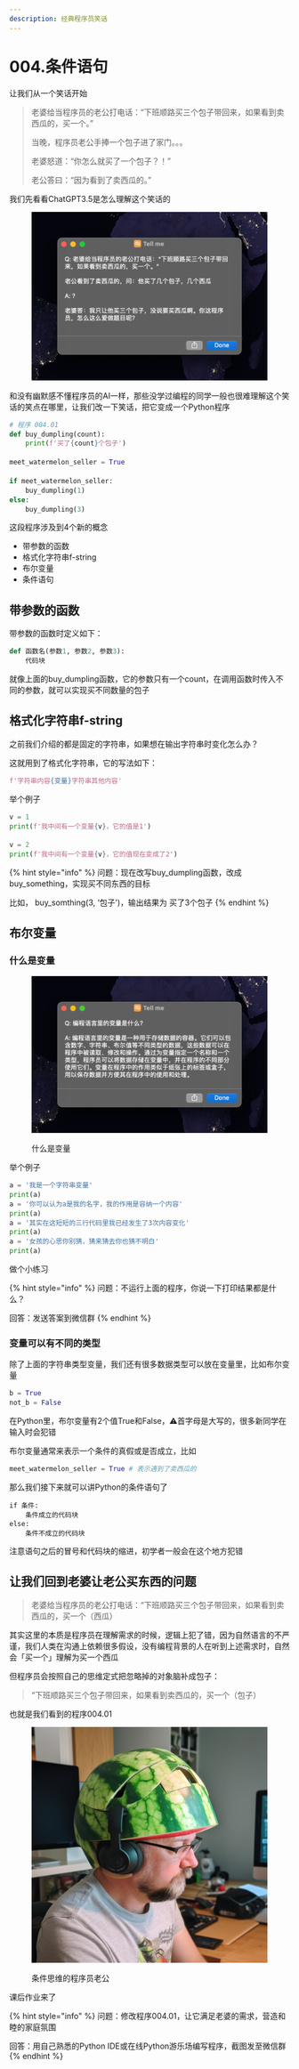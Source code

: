 ```yaml
---
description: 经典程序员笑话
---
```


# 004.条件语句

让我们从一个笑话开始

> 老婆给当程序员的老公打电话：“下班顺路买三个包子带回来，如果看到卖西瓜的，买一个。”
>
>
>
> 当晚，程序员老公手捧一个包子进了家门。。。
>
> 老婆怒道：“你怎么就买了一个包子？！”
>
> 老公答曰：“因为看到了卖西瓜的。”



我们先看看ChatGPT3.5是怎么理解这个笑话的

<figure><img src=".gitbook/assets/image (1) (1) (2).png" alt=""><figcaption></figcaption></figure>

和没有幽默感不懂程序员的AI一样，那些没学过编程的同学一般也很难理解这个笑话的笑点在哪里，让我们改一下笑话，把它变成一个Python程序

```python
# 程序 004.01
def buy_dumpling(count):
    print(f'买了{count}个包子')
    
meet_watermelon_seller = True

if meet_watermelon_seller:
    buy_dumpling(1)
else:
    buy_dumpling(3)
```

这段程序涉及到4个新的概念

* 带参数的函数
* 格式化字符串f-string
* 布尔变量
* 条件语句

## 带参数的函数

带参数的函数时定义如下：

```python
def 函数名(参数1, 参数2, 参数3):
    代码块
```

就像上面的buy\_dumpling函数，它的参数只有一个count，在调用函数时传入不同的参数，就可以实现买不同数量的包子

## 格式化字符串f-string

之前我们介绍的都是固定的字符串，如果想在输出字符串时变化怎么办？

这就用到了格式化字符串，它的写法如下：

```python
f'字符串内容{变量}字符串其他内容'
```

举个例子

```python
v = 1
print(f'我中间有一个变量{v}，它的值是1')

v = 2
print(f'我中间有一个变量{v}，它的值现在变成了2')
```

{% hint style="info" %}
问题：现在改写buy\_dumpling函数，改成buy\_something，实现买不同东西的目标

比如， buy\_somthing(3, ‘包子')，输出结果为 买了3个包子
{% endhint %}

## 布尔变量

### 什么是变量

<figure><img src=".gitbook/assets/image (1) (4) (1).png" alt=""><figcaption><p>什么是变量</p></figcaption></figure>

举个例子

```python
a = '我是一个字符串变量'
print(a)
a = '你可以认为a是我的名字，我的作用是容纳一个内容'
print(a)
a = '其实在这短短的三行代码里我已经发生了3次内容变化'
print(a)
a = '女孩的心思你别猜，猜来猜去你也猜不明白'
print(a)
```

做个小练习

{% hint style="info" %}
问题：不运行上面的程序，你说一下打印结果都是什么？

回答：发送答案到微信群
{% endhint %}

### 变量可以有不同的类型

除了上面的字符串类型变量，我们还有很多数据类型可以放在变量里，比如布尔变量

```python
b = True
not_b = False
```

在Python里，布尔变量有2个值True和False，⚠️首字母是大写的，很多新同学在输入时会犯错

布尔变量通常来表示一个条件的真假或是否成立，比如

```python
meet_watermelon_seller = True # 表示遇到了卖西瓜的
```

那么我们接下来就可以讲Python的条件语句了

```
if 条件:
    条件成立的代码块
else:
    条件不成立的代码块
```

注意语句之后的冒号和代码块的缩进，初学者一般会在这个地方犯错

## 让我们回到老婆让老公买东西的问题

> 老婆给当程序员的老公打电话：“下班顺路买三个包子带回来，如果看到卖西瓜的，买一个（西瓜）

其实这里的本质是程序员在理解需求的时候，逻辑上犯了错，因为自然语言的不严谨，我们人类在沟通上依赖很多假设，没有编程背景的人在听到上述需求时，自然会「买一个」理解为买一个西瓜

但程序员会按照自己的思维定式把忽略掉的对象脑补成包子：

> “下班顺路买三个包子带回来，如果看到卖西瓜的，买一个（包子）

也就是我们看到的程序004.01

<figure><img src=".gitbook/assets/image.png" alt=""><figcaption><p>条件思维的程序员老公</p></figcaption></figure>

课后作业来了

{% hint style="info" %}
问题：修改程序004.01，让它满足老婆的需求，营造和睦的家庭氛围

回答：用自己熟悉的Python IDE或在线Python游乐场编写程序，截图发至微信群
{% endhint %}

